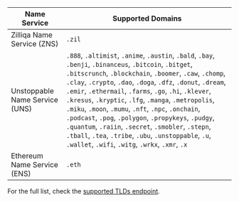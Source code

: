 | Name Service                   | Supported Domains                                                                                                                                                                                                                                                                                                                                                                                              |
| ------------------------------ | ------------------------------------------------------------------------------------------------------------------------------------------------------------------------------------------------------------------------------------------------------------------------------------------------------------------------------------------------------------------------------------------------------------------------------------------------------------------------------------------------------------------------------------------------------------------------------------------------------------------------------------------ |
| Zilliqa Name Service (ZNS)     | `.zil` |
| Unstoppable Name Service (UNS) | `.888`, `.altimist`, `.anime`, `.austin`, `.bald`, `.bay`, `.benji`, `.binanceus`, `.bitcoin`, `.bitget`, `.bitscrunch`, `.blockchain`, `.boomer`, `.caw`, `.chomp`, `.clay`, `.crypto`, `.dao`, `.doga`, `.dfz`, `.donut`, `.dream`, `.emir`, `.ethermail`, `.farms`, `.go`, `.hi`, `.klever`, `.kresus`, `.kryptic`, `.lfg`, `.manga`, `.metropolis`, `.miku`, `.moon`, `.mumu`, `.nft`, `.npc`, `.onchain`, `.podcast`, `.pog`, `.polygon`, `.propykeys`, `.pudgy`, `.quantum`, `.raiin`, `.secret`, `.smobler`, `.stepn`, `.tball`, `.tea`, `.tribe`, `.ubu`, `.unstoppable`, `.u`, `.wallet`, `.wifi`, `.witg`, `.wrkx`, `.xmr`, `.x` |
| Ethereum Name Service (ENS)    | `.eth` |

For the full list, check the [supported TLDs endpoint](https://api.unstoppabledomains.com/resolve/supported_tlds).
